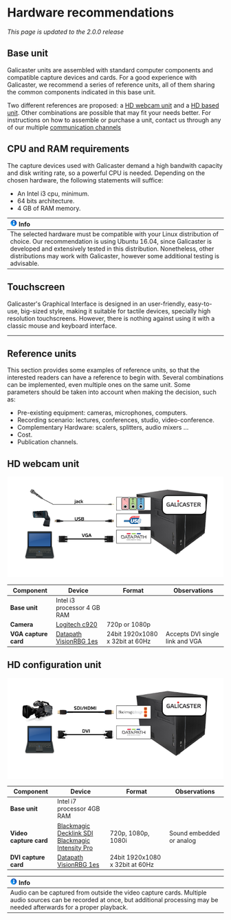 Hardware recommendations
========================

*This page is updated to the 2.0.0 release*

Base unit
---------

Galicaster units are assembled with standard computer components and compatible capture devices and cards. For a good experience with Galicaster, we recommend a series of reference units, all of them sharing the common components indicated in this base unit.

Two different references are proposed: a [HD webcam unit](#hd-webcam-unit) and a [HD based unit](#hd-configuration-unit). Other combinations are possible that may fit your needs better. For instructions on how to assemble or purchase a unit, contact us through any of our multiple [communication channels](https://wiki.teltek.es/display/Galicaster/Community)


CPU and RAM requirements
------------------------

The capture devices used with Galicaster demand a high bandwith capacity and disk writing rate, so a powerful CPU is needed. Depending on the chosen hardware, the following statements will suffice:

* An Intel i3 cpu, minimum.
* 64 bits architecture.
* 4 GB of RAM memory.

|![Info](images/info.gif) Info |
| :------ |
| The selected hardware must be compatible with your Linux distribution of choice. Our recommendation is using Ubuntu 16.04, since Galicaster is developed and extensively tested in this distribution. Nonetheless, other distributions may work with Galicaster, however some additional testing is advisable. |



Touchscreen
-----------

Galicaster's Graphical Interface is designed in an user-friendly, easy-to-use, big-sized style, making it suitable for tactile devices, specially high resolution touchscreens. However, there is nothing against using it with a classic mouse and keyboard interface.

---------------

Reference units
---------------

This section provides some examples of reference units, so that the interested readers can have a reference to begin with. Several combinations can be implemented, even multiple ones on the same unit. Some parameters should be taken into account when making the decision, such as:


* Pre-existing equipment: cameras, microphones, computers.
* Recording scenario: lectures, conferences, studio, video-conference.
* Complementary Hardware: scalers, splitters, audio mixers ...
* Cost.
* Publication channels.


HD webcam unit
--------------


![Entry level unit schema](images/HardwareRecommendations/g_webcam.png)

| Component 	         | Device                      |	Format         | Observations |
|----------------------|-----------------------------|-----------------|--------------|
| **Base unit**        | Intel i3 processor 4 GB RAM |                 |              |
| **Camera**           | [Logitech c920](GalicasterConfiguration/DeviceModules/Devices/Logitech.md)             | 720p or 1080p   |              |
| **VGA capture card** | [Datapath VisionRBG 1es](GalicasterConfiguration/DeviceModules/Devices/Datapath.md) | 24bit 1920x1080 x 32bit at 60Hz |	Accepts DVI single link and VGA |



HD configuration unit
---------------------

![HD based unit schema](images/HardwareRecommendations/hd_unit.png)

| Component 	         | Device                      |	Format         | Observations |
|----------------------|-----------------------------|-----------------|--------------|
| **Base unit**        | Intel i7 processor 4GB RAM  |                 |              |
|**Video capture card**| [Blackmagic Decklink SDI](GalicasterConfiguration/DeviceModules/Devices/Blackmagic.md)<br>[Blackmagic Intensity Pro](GalicasterConfiguration/DeviceModules/Devices/Blackmagic.md) | 720p, 1080p, 1080i  | Sound embedded or analog |
| **DVI capture card** | [Datapath VisionRBG 1es](GalicasterConfiguration/DeviceModules/Devices/Datapath.md)    | 24bit 1920x1080 x 32bit at 60Hz |  | |


|![Info](images/info.gif) Info |
| :------ |
| Audio can be captured from outside the video capture cards. Multiple audio sources can be recorded at once, but additional processing may be needed afterwards for a proper playback. |
